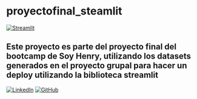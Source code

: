 ﻿# proyectofinal_steamlit
[![Streamlit](https://static.streamlit.io/badges/streamlit_badge_black_white.svg)](https://recomendacion.streamlit.app/)

## Este proyecto es parte del proyecto final del bootcamp de Soy Henry, utilizando los datasets generados en el proyecto grupal para hacer un deploy utilizando la biblioteca streamlit



 [![LinkedIn](https://img.shields.io/badge/-LinkedIn-blue?style=flat-square&logo=Linkedin&logoColor=white)](https://www.linkedin.com/in/romanbrandariz/) [![GitHub](https://img.shields.io/badge/-GitHub-black?style=flat-square&logo=GitHub)](https://github.com/RomanBrandariz)


